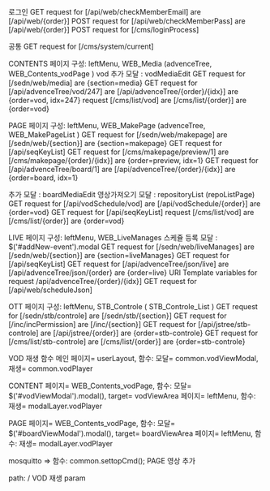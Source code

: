 로그인
GET request for [/api/web/checkMemberEmail] are [/api/web/{order}]
POST request for [/api/web/checkMemberPass] are [/api/web/{order}]
POST request for [/cms/loginProcess]

공통
GET request for [/cms/system/current]

CONTENTS
페이지 구성: leftMenu, WEB_Media (advenceTree, WEB_Contents_vodPage )
vod 추가 모달 : vodMediaEdit
GET request for [/sedn/web/media] are {section=media}
GET request for [/api/advenceTree/vod/247] are [/api/advenceTree/{order}/{idx}] are {order=vod, idx=247}
request [/cms/list/vod] are [/cms/list/{order}] are {order=vod}

PAGE
페이지 구성: leftMenu, WEB_MakePage (advenceTree, WEB_MakePageList )
GET request for [/sedn/web/makepage] are [/sedn/web/{section}] are {section=makepage}
GET request for [/api/seqKeyList]
GET request for [/cms/makepage/preview/1] are [/cms/makepage/{order}/{idx}] are {order=preview, idx=1}
GET request for [/api/advenceTree/board/1] are [/api/advenceTree/{order}/{idx}] are {order=board, idx=1}

추가 모달 : boardMediaEdit
영상가져오기 모달 : repositoryList (repoListPage)
GET request for [/api/vodSchedule/vod] are [/api/vodSchedule/{order}] are {order=vod}
GET request for [/api/seqKeyList]
request [/cms/list/vod] are [/cms/list/{order}] are {order=vod}

LIVE
페이지 구성: leftMenu, WEB_LiveManages
스케쥴 등록 모달 : $('#addNew-event').modal
GET request for [/sedn/web/liveManages] are [/sedn/web/{section}] are {section=liveManages}
GET request for [/api/seqKeyList]
GET request for [/api/advenceTree/json/live] are [/api/advenceTree/json/{order} are {order=live}
URI Template variables for request /api/advenceTree/{order}/{idx}]
GET request for [/api/web/scheduleJson]

OTT
페이지 구성: leftMenu, STB_Controle ( STB_Controle_List )
GET request for [/sedn/stb/controle] are [/sedn/stb/{section}]
GET request for [/inc/incPermission] are [/inc/{section}]
GET request for [/api/jstree/stb-controle] are [/api/jstree/{order}] are {order=stb-controle}
GET request for [/cms/list/stb-controle] are [/cms/list/{order}] are {order=stb-controle}


VOD 재생 함수
메인
페이지= userLayout, 함수: 모달= common.vodViewModal, 재생= common.vodPlayer

CONTENT
페이지= WEB_Contents_vodPage, 함수: 모달= $('#vodViewModal').modal(), target= vodViewArea
페이지= leftMenu, 함수: 재생= modalLayer.vodPlayer

PAGE
페이지= WEB_Contents_vodPage, 함수: 모달= $('#boardViewModal').modal(), target= boardViewArea
페이지= leftMenu, 함수: 재생= modalLayer.vodPlayer


mosquitto => 함수: common.settopCmd();
PAGE 영상 추가

path: /  VOD 재생 param

